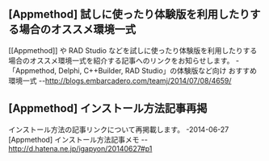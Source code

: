 ## [Appmethod] 試しに使ったり体験版を利用したりする場合のオススメ環境一式

[[Appmethod]] や RAD Studio などを試しに使ったり体験版を利用したりする場合のオススメ環境一式を紹介する記事へのリンクをお知らせします。
-「Appmethod, Delphi, C++Builder, RAD Studio」の体験版など向け おすすめ環境一式
--http://blogs.embarcadero.com/teamj/2014/07/08/4659/


## [Appmethod] インストール方法記事再掲

インストール方法の記事リンクについて再掲載します。
-2014-06-27 [Appmethod] インストール方法記事メモ
--http://d.hatena.ne.jp/igapyon/20140627#p1



